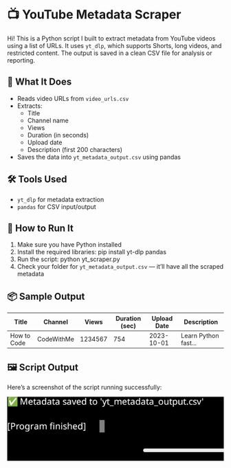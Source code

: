 # 📺 YouTube Metadata Scraper

Hi! This is a Python script I built to extract metadata from YouTube videos using a list of URLs. It uses `yt_dlp`, which supports Shorts, long videos, and restricted content. The output is saved in a clean CSV file for analysis or reporting.

## 🔧 What It Does
- Reads video URLs from `video_urls.csv`
- Extracts:
  - Title
  - Channel name
  - Views
  - Duration (in seconds)
  - Upload date
  - Description (first 200 characters)
- Saves the data into `yt_metadata_output.csv` using pandas

## 🛠️ Tools Used
- `yt_dlp` for metadata extraction
- `pandas` for CSV input/output

## 🚀 How to Run It
1. Make sure you have Python installed
2. Install the required libraries:
    pip install yt-dlp pandas
3. Run the script:
    python yt_scraper.py  
4. Check your folder for `yt_metadata_output.csv` — it’ll have all the scraped metadata

## 📦 Sample Output

| Title         | Channel     | Views     | Duration (sec) | Upload Date | Description |
|---------------|-------------|-----------|----------------|-------------|-------------|
| How to Code   | CodeWithMe  | 1234567    | 754            | 2023-10-01  | Learn Python fast... |

## 🖼️ Script Output

Here’s a screenshot of the script running successfully:

![Scraped YouTube metadata](project_ytscraper_output.png)